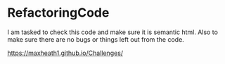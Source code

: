 # RefactoringCode
I am tasked to check this code and make sure it is semantic html.
Also to make sure there are no bugs or things left out from the code.

https://maxheath1.github.io/Challenges/
